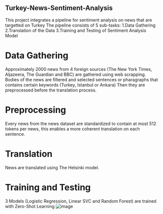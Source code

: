 ## Turkey-News-Sentiment-Analysis
This project integrates a pipeline for sentiment analysis on news that are targetted on Turkey
The pipeline consists of 5 sub-tasks:
1.Data Gathering
2.Translation of the Data
3.Training and Testing of Sentiment Analysis Model

# Data Gathering
Approximately 2000 news from 4 foreign sources (The New York Times, Aljazeera, The Guardian and BBC) are gathered using web scrapping.
Bodies of the news are filtered and selected sentences or pharagraphs that contains certain keywords (Turkey, Istanbul or Ankara)
Then they are preprocessed before the translation process.

# Preprocessing
Every news from the news dataset are standardized to contain at most 512 tokens per news, this enables a more coherent translation on each sentence.

# Translation
News are translated using The Helsinki model.

# Training and Testing
3 Models (Logistic Regression, Linear SVC and Random Forest) are trained with Zero-Shot Learning
![image](https://github.com/user-attachments/assets/d463e4f8-8fe8-4d6e-834c-ddc0fb9d84cd)
